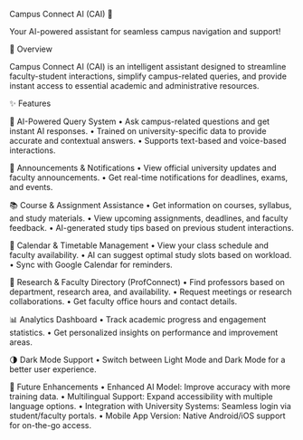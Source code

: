 

Campus Connect AI (CAI) 🚀

Your AI-powered assistant for seamless campus navigation and support!

📌 Overview

Campus Connect AI (CAI) is an intelligent assistant designed to streamline faculty-student interactions, simplify campus-related queries, and provide instant access to essential academic and administrative resources.

✨ Features

🔹 AI-Powered Query System
	•	Ask campus-related questions and get instant AI responses.
	•	Trained on university-specific data to provide accurate and contextual answers.
	•	Supports text-based and voice-based interactions.

📢 Announcements & Notifications
	•	View official university updates and faculty announcements.
	•	Get real-time notifications for deadlines, exams, and events.

📚 Course & Assignment Assistance
	•	Get information on courses, syllabus, and study materials.
	•	View upcoming assignments, deadlines, and faculty feedback.
	•	AI-generated study tips based on previous student interactions.

📅 Calendar & Timetable Management
	•	View your class schedule and faculty availability.
	•	AI can suggest optimal study slots based on workload.
	•	Sync with Google Calendar for reminders.

🔬 Research & Faculty Directory (ProfConnect)
	•	Find professors based on department, research area, and availability.
	•	Request meetings or research collaborations.
	•	Get faculty office hours and contact details.

📊 Analytics Dashboard
	•	Track academic progress and engagement statistics.
	•	Get personalized insights on performance and improvement areas.

🌗 Dark Mode Support
	•	Switch between Light Mode and Dark Mode for a better user experience.

🚀 Future Enhancements
	•	Enhanced AI Model: Improve accuracy with more training data.
	•	Multilingual Support: Expand accessibility with multiple language options.
	•	Integration with University Systems: Seamless login via student/faculty portals.
	•	Mobile App Version: Native Android/iOS support for on-the-go access.


